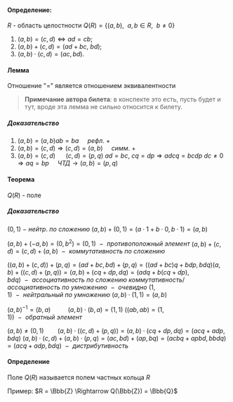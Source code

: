 #### Определение:
$R$ - область целостности
$Q(R) = \{(a,b),~~a,b\in R,~~ b\ne0\}$
1. $(a,b) = (c,d) \Longleftrightarrow ad = cb;$
2. $(a,b) + (c,d) = (ad + bc,~bd);$
3. $(a,b) \cdot (c,d) = (ac,bd).$
#### Лемма  
Отношение "=" является отношением эквивалентности
>**Примечание автора билета**: в конспекте это есть, пусть будет и тут, вроде эта лемма не сильно относится к билету.

##### Доказательство
1. $(a,b) = (a,b) ab = ba~~~~~рефл.~+$
2. $(a,b) = (c,d) \Rightarrow (c,d) = (a,b)~~~~~симм.~+$
3. $(a,b) = (c,d)~~~~~~(c,d)=(p,q)$
$ad=bc,~cq = dp \Longrightarrow adcq=bcdp$
$dc \ne 0 \Rightarrow aq=bp~~~~~ЧТД \rightarrow (a,b)=(p,q)$

#### Теорема
$Q(R)$ - поле
##### Доказательство 
$(0,1)~ - ~ нейтр.~по~сложению$
$(a,b) + (0,1) = (a\cdot 1 + b \cdot 0, b\cdot1)=(a,b)$

$(a,b) + (-a,b) = (0,b^2) = (0,1)~~-~~противоположный~ элемент$ 
$(a,b) + (c,d) = (c,d) + (a,b)~~-~~коммутативность~по~сложению$

$((a,b)+(c,d))+(p,q) = (ad + bc, bd) + (p,q) = ((ad + bc)q + bdp, bdq)$$(a,b) + ((c,d) + (p,q)) = (a,b) + (cq + dp, dq) = (adq + b(cq + dp), bdq)~~-~~ассоциативность~по~сложению$
$коммутативность/ассоциативность~по~умножению~~-~~очевидно$
$(1,1)~~-~~нейтральный~по~умножению$
$(a,b) \cdot (1,1) = (a,b)$

$(a,b)^{-1} = (b,a)~~~~~~~~~~(a,b)\cdot(b,a) = (1,1)~ ((ab,ab) = (1,1))~~-~~обратный~элемент$

$(a,b) \ne (0,1) ~~~~~~~~(a,b) \cdot ((c,d) + (p,q)) = (a,b)\cdot(cq + dp, dq) = (acq + adp, bdq)$
$(a,b)\cdot(c,d) + (a,b)\cdot(p,q) = (ac,bd) + (ap,bq) = (acbq+apbd,bbdq) = (acq+adp,bdq)~~-~~дистрибутивность$
#### Определение 
Поле $Q(R)$ называется полем частных кольца $R$

Пример:
$R = \Bbb{Z} \Rightarrow Q(\Bbb{Z}) = \Bbb{Q}$
